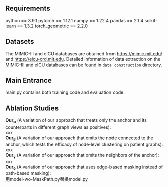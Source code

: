 ## Requirements
python == 3.9.1 pytorch == 1.12.1 numpy == 1.22.4 pandas == 2.1.4 scikit-learn == 1.3.2 torch_geometric == 2.2.0

## Datasets
The MIMIC-III and eICU databases are obtained from https://mimic.mit.edu/ and https://eicu-crd.mit.edu.
Detailed information of data extraction on the MIMIC-III and eICU databases can be found in ```data construction``` directory. 

## Main Entrance
main.py contains both training code and evaluation code.

## Ablation Studies
$\mathbf{Our_{\alpha}}$ (A variation of our approach that treats only the anchor and its counterparts in different graph views as positives):  
xxx  
$\mathbf{Our_{\beta}}$ (A variation of our approach that omits the node connected to the anchor, which tests the efficacy of node-level clustering on patient graphs):  
xxx  
$\mathbf{Our_{\gamma}}$ (A variation of our approach that omits the neighbors of the anchor):  
xxx  
$\mathbf{Our_{\delta}}$ (A variation of our approach that uses edge-based masking instead of path-based masking):  
用model-wo-MaskPath.py替换model.py
